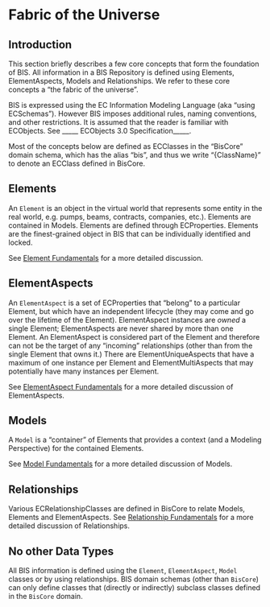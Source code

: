 # Fabric of the Universe

## Introduction

This section briefly describes a few core concepts that form the foundation of BIS. All information in a BIS Repository is defined using Elements, ElementAspects, Models and Relationships. We refer to these core concepts a “the fabric of the universe”.

BIS is expressed using the EC Information Modeling Language (aka “using ECSchemas”). However BIS imposes additional rules, naming conventions, and other restrictions. It is assumed that the reader is familiar with ECObjects. See \_\_\_\_\_ ECObjects 3.0 Specification\_\_\_\_\_.

Most of the concepts below are defined as ECClasses in the “BisCore” domain schema, which has the alias “bis”, and thus we write “{ClassName}” to denote an ECClass defined in BisCore.

## Elements

An `Element` is an object in the virtual world that represents some entity in the real world, e.g. pumps, beams, contracts, companies, etc.). Elements are contained in Models. Elements are defined through ECProperties. Elements are the finest-grained object in BIS that can be individually identified and locked.

See [Element Fundamentals](./element-fundamentals.md) for a more detailed discussion.

## ElementAspects

An `ElementAspect` is a set of ECProperties that “belong” to a particular Element, but which have an independent lifecycle (they may come and go over the lifetime of the Element). ElementAspect instances are *owned* a single Element; ElementAspects are never shared by more than one Element. An ElementAspect is considered part of the Element and therefore can not be the target of any “incoming” relationships (other than from the single Element that owns it.) There are ElementUniqueAspects that have a maximum of one instance per Element and ElementMultiAspects that may potentially have many instances per Element.

See [ElementAspect Fundamentals](./elementaspect-fundamentals.md) for a more detailed discussion of ElementAspects.

## Models

A `Model` is a “container” of Elements that provides a context (and a Modeling Perspective) for the contained Elements.

See [Model Fundamentals](./model-fundamentals.md) for a more detailed discussion of Models.

## Relationships

Various ECRelationshipClasses are defined in BisCore to relate Models, Elements and ElementAspects. See [Relationship Fundamentals](./relationship-fundamentals.md) for a more detailed discussion of Relationships.

## No other Data Types

All BIS information is defined using the `Element`, `ElementAspect`, `Model` classes or by using relationships. BIS domain schemas (other than `BisCore`) can only define classes that (directly or indirectly) subclass classes defined in the `BisCore` domain.
